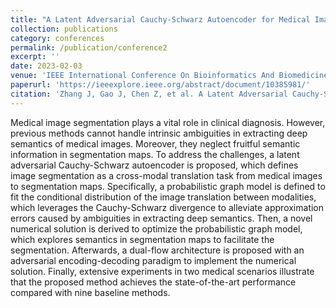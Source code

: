 ```yaml
---
title: "A Latent Adversarial Cauchy-Schwarz Autoencoder for Medical Image Segmentation"
collection: publications
category: conferences
permalink: /publication/conference2
excerpt: ''
date: 2023-02-03
venue: 'IEEE International Conference On Bioinformatics And Biomedicine'
paperurl: 'https://ieeexplore.ieee.org/abstract/document/10385981/'
citation: 'Zhang J, Gao J, Chen Z, et al. A Latent Adversarial Cauchy-Schwarz Autoencoder for Medical Image Segmentation[C]//2023 IEEE International Conference on Bioinformatics and Biomedicine (BIBM). IEEE, 2023: 3962-3967.'
---
```


Medical image segmentation plays a vital role in clinical diagnosis. However, previous methods cannot handle intrinsic ambiguities in extracting deep semantics of medical images. Moreover, they neglect fruitful semantic information in segmentation maps. To address the challenges, a latent adversarial Cauchy-Schwarz autoencoder is proposed, which defines image segmentation as a cross-modal translation task from medical images to segmentation maps. Specifically, a probabilistic graph model is defined to fit the conditional distribution of the image translation between modalities, which leverages the Cauchy-Schwarz divergence to alleviate approximation errors caused by ambiguities in extracting deep semantics. Then, a novel numerical solution is derived to optimize the probabilistic graph model, which explores semantics in segmentation maps to facilitate the segmentation. Afterwards, a dual-flow architecture is proposed with an adversarial encoding-decoding paradigm to implement the numerical solution. Finally, extensive experiments in two medical scenarios illustrate that the proposed method achieves the state-of-the-art performance compared with nine baseline methods.

